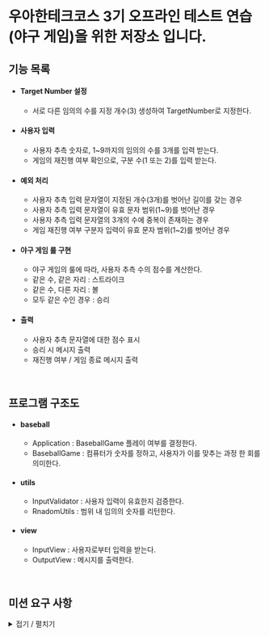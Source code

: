 # 우아한테크코스 3기 오프라인 테스트 연습 (야구 게임)을 위한 저장소 입니다.

## 기능 목록

- #### Target Number 설정
    - 서로 다른 임의의 수를 지정 개수(3) 생성하여 TargetNumber로 지정한다.

- #### 사용자 입력
    - 사용자 추측 숫자로, 1~9까지의 임의의 수를 3개를 입력 받는다.
    - 게임의 재진행 여부 확인으로, 구분 수(1 또는 2)를 입력 받는다. 

- #### 예외 처리
    - 사용자 추측 입력 문자열이 지정된 개수(3개)를 벗어난 길이를 갖는 경우 
    - 사용자 추측 입력 문자열이 유효 문자 범위(1~9)를 벗어난 경우
    - 사용자 추측 입력 문자열의 3개의 수에 중복이 존재하는 경우
    - 게임 재진행 여부 구분자 입력이 유효 문자 범위(1~2)를 벗어난 경우
    
- #### 야구 게임 룰 구현
    - 야구 게임의 룰에 따라, 사용자 추측 수의 점수를 계산한다.
    - 같은 수, 같은 자리 : 스트라이크
    - 같은 수, 다른 자리 : 볼
    - 모두 같은 수인 경우 : 승리
    
- #### 출력
    - 사용자 추측 문자열에 대한 점수 표시
    - 승리 시 메시지 출력
    - 재진행 여부 / 게임 종료 메시지 출력
   
<br>

## 프로그램 구조도

- #### baseball
    - Application : BaseballGame 플레이 여부를 결정한다. 
    - BaseballGame : 컴퓨터가 숫자를 정하고, 사용자가 이를 맞추는 과정 한 회를 의미한다.
    
- #### utils
    - InputValidator : 사용자 입력이 유효한지 검증한다.
    - RnadomUtils : 범위 내 임의의 숫자를 리턴한다.
    
- #### view
    - InputView : 사용자로부터 입력을 받는다.
    - OutputView : 메시지를 출력한다.
    
<br>

## 미션 요구 사항

<details>
<summary> 접기 / 펼치기 </summary>
